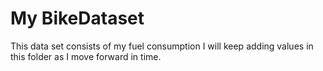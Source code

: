 # My BikeDataset
This data set consists of my fuel consumption
I will keep adding values in this folder as I move forward in time.
